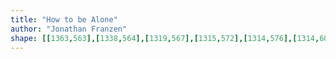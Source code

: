 ```yaml
---
title: "How to be Alone"
author: "Jonathan Franzen"
shape: [[1363,563],[1338,564],[1319,567],[1315,572],[1314,576],[1314,604],[1317,620],[1319,646],[1320,687],[1323,708],[1329,817],[1331,824],[1331,848],[1335,896],[1337,953],[1346,1045],[1350,1133],[1355,1176],[1358,1247],[1360,1254],[1365,1319],[1365,1349],[1366,1360],[1368,1365],[1376,1369],[1435,1368],[1439,1365],[1441,1360],[1436,1285],[1433,1262],[1430,1153],[1427,1128],[1427,1105],[1424,1077],[1424,1053],[1420,1009],[1420,988],[1417,961],[1414,885],[1412,872],[1411,840],[1409,830],[1408,790],[1397,660],[1394,575],[1391,566],[1386,563]]
---
```

